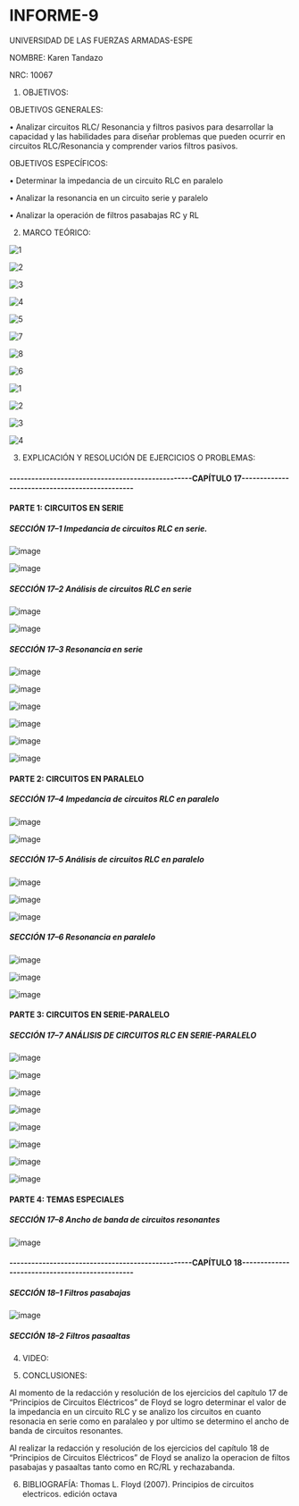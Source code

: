 # INFORME-9

UNIVERSIDAD DE LAS FUERZAS ARMADAS-ESPE

NOMBRE: Karen Tandazo

NRC: 10067

1. OBJETIVOS:

OBJETIVOS GENERALES:

• Analizar  circuitos RLC/ Resonancia y filtros pasivos para desarrollar la capacidad 
y las habilidades para diseñar problemas que pueden ocurrir en  circuitos
RLC/Resonancia y comprender varios filtros pasivos. 

OBJETIVOS ESPECÍFICOS:

• Determinar la impedancia de un circuito RLC en paralelo

• Analizar la resonancia en un circuito serie y paralelo

• Analizar la operación de filtros pasabajas RC y RL

2. MARCO TEÓRICO:

![1](https://user-images.githubusercontent.com/117767335/221338281-8358a721-df8e-4bd0-90ca-5db9c4766928.png)

![2](https://user-images.githubusercontent.com/117767335/221338294-b81762bc-e014-47dd-83c6-3530b7ccb802.png)

![3](https://user-images.githubusercontent.com/117767335/221338305-670e81c7-6596-4e5f-a107-1bfcf779d5d0.png)

![4](https://user-images.githubusercontent.com/117767335/221338344-300089bd-162d-40b8-bc1c-66747a388b92.png)

![5](https://user-images.githubusercontent.com/117767335/221338346-12985df7-aca3-4693-a60d-1f1014099b30.png)

![7](https://user-images.githubusercontent.com/117767335/221338360-9ebc2414-9026-4e18-a2be-98c644562830.png)

![8](https://user-images.githubusercontent.com/117767335/221338361-d88c7ea0-6f87-4b7a-a569-65f09b5b387e.png)

![6](https://user-images.githubusercontent.com/117767335/221338359-e9e79290-bed5-4cb0-9872-5042275f8a0e.png)

![1](https://user-images.githubusercontent.com/117767335/221340296-5ab4ebd9-6de7-4fa7-801e-249a3e2b7726.png)

![2](https://user-images.githubusercontent.com/117767335/221340300-1ed63ba9-0713-49a7-aa08-71bbd52b997a.png)

![3](https://user-images.githubusercontent.com/117767335/221340302-b14a2a29-1b9a-4b44-b789-a5be67c4818f.png)

![4](https://user-images.githubusercontent.com/117767335/221340303-39f26eb0-e333-44c9-8c7c-d3e1252bb087.png)


3. EXPLICACIÓN Y RESOLUCIÓN DE EJERCICIOS O PROBLEMAS:

#### --------------------------------------------------CAPÍTULO 17-----------------------------------------------

#### PARTE 1: CIRCUITOS EN SERIE

##### SECCIÓN 17–1 Impedancia de circuitos RLC en serie.

![image](https://user-images.githubusercontent.com/117767335/221340496-d0a5160c-dfc1-486b-ae4b-7ae8338735d5.png)

![image](https://user-images.githubusercontent.com/117767335/221340509-3a3e0a0f-0f8b-4d18-b78e-db578fb335d5.png)

##### SECCIÓN 17–2 Análisis de circuitos RLC en serie

![image](https://user-images.githubusercontent.com/117767335/221340526-7ca2755c-85d2-483d-847e-ca163dc2a793.png)

![image](https://user-images.githubusercontent.com/117767335/221340581-b418692c-0325-492f-9996-d6a47e2b884d.png)

##### SECCIÓN 17–3 Resonancia en serie

![image](https://user-images.githubusercontent.com/117767335/221340597-985c4ed2-7673-40bb-8313-5b4ff1599ed5.png)

![image](https://user-images.githubusercontent.com/117767335/221340621-eec3acd3-31b0-47df-bc11-d8f8cb71ed59.png)

![image](https://user-images.githubusercontent.com/117767335/221340706-30bdf649-cbc2-487a-b7b9-331741af3157.png)

![image](https://user-images.githubusercontent.com/117767335/221340715-0592add7-ff34-458f-b880-2b920ec3a7be.png)

![image](https://user-images.githubusercontent.com/117767335/221340730-14d57c3b-5987-4443-914c-828d0aae3183.png)

![image](https://user-images.githubusercontent.com/117767335/221340775-d3274b9c-48b4-462e-885e-9557289c939f.png)

#### PARTE 2: CIRCUITOS EN PARALELO

##### SECCIÓN 17–4 Impedancia de circuitos RLC en paralelo

![image](https://user-images.githubusercontent.com/117767335/221340798-8e4d9c98-19b5-4609-beba-529c242ec2ac.png)

![image](https://user-images.githubusercontent.com/117767335/221340815-fd8dd112-7184-4fa6-9d94-90251f5a9dfc.png)

##### SECCIÓN 17–5 Análisis de circuitos RLC en paralelo

![image](https://user-images.githubusercontent.com/117767335/221340962-5d58095c-7e0f-492e-b517-1a4a6b1f6917.png)

![image](https://user-images.githubusercontent.com/117767335/221340986-c8f0a1a0-1c65-46cf-84db-1ab613728a8f.png)

![image](https://user-images.githubusercontent.com/117767335/221341011-de429268-2e11-4676-932b-25fec71d0bc8.png)

##### SECCIÓN 17–6 Resonancia en paralelo

![image](https://user-images.githubusercontent.com/117767335/221341071-6d8a5ba2-cd4b-4f40-9f23-7d0d3f6f6a76.png)

![image](https://user-images.githubusercontent.com/117767335/221341082-b84f913a-b8e4-4791-9296-f83a3ce9365d.png)

![image](https://user-images.githubusercontent.com/117767335/221341103-85b79f2f-2d16-414e-ac31-dc4f8240a0cd.png)

#### PARTE 3: CIRCUITOS EN SERIE-PARALELO

##### SECCIÓN 17–7 ANÁLISIS DE CIRCUITOS RLC EN SERIE-PARALELO

![image](https://user-images.githubusercontent.com/117767335/221341119-6acfac7c-ad55-4248-9817-f094469f7275.png)

![image](https://user-images.githubusercontent.com/117767335/221341167-caed6629-7fe8-4c40-b966-540d9321f45e.png)

![image](https://user-images.githubusercontent.com/117767335/221341175-3f61eae2-6ecb-45f3-ab72-eb5019576a16.png)

![image](https://user-images.githubusercontent.com/117767335/221341185-4e68effd-76c6-4924-a3e1-4da3614c28fb.png)

![image](https://user-images.githubusercontent.com/117767335/221341199-45276f2a-0162-4f4f-9a54-6ca9c3b6a42d.png)

![image](https://user-images.githubusercontent.com/117767335/221341206-8b8495c2-c17c-4da9-80c1-16bf865e20b1.png)

![image](https://user-images.githubusercontent.com/117767335/221341218-5872245f-baf1-4d6a-beaa-8d01ba155c46.png)

![image](https://user-images.githubusercontent.com/117767335/221341233-bd7880d8-95fb-4a8e-b37b-7f846c341724.png)

#### PARTE 4: TEMAS ESPECIALES

##### SECCIÓN 17–8 Ancho de banda de circuitos resonantes

![image](https://user-images.githubusercontent.com/117767335/221341247-f41e550b-b735-4cf4-b26e-990c9373aad7.png)

#### --------------------------------------------------CAPÍTULO 18-----------------------------------------------

##### SECCIÓN 18–1 Filtros pasabajas

![image](https://user-images.githubusercontent.com/117767335/221341427-b1bb74d1-db29-4ffc-a133-a5ab6f514b5b.png)


##### SECCIÓN 18–2 Filtros pasaaltas
4. VIDEO:


5. CONCLUSIONES:

Al momento de la redacción y resolución de los ejercicios del capítulo 17 de 
“Principios de Circuitos Eléctricos” de Floyd se logro determinar el valor de la 
impedancia en un circuito RLC y se analizo los circuitos en cuanto resonacia en serie 
como en paralaleo y por ultimo se determino el ancho de banda de circuitos 
resonantes.

Al realizar la redacción y resolución de los ejercicios del capítulo 18 de
“Principios de Circuitos Eléctricos” de Floyd se analizo la operacion de filtos 
pasabajas y pasaaltas tanto como en RC/RL y rechazabanda.




6. BIBLIOGRAFÍA:
Thomas L. Floyd (2007). Principios de circuitos electricos. edición octava
